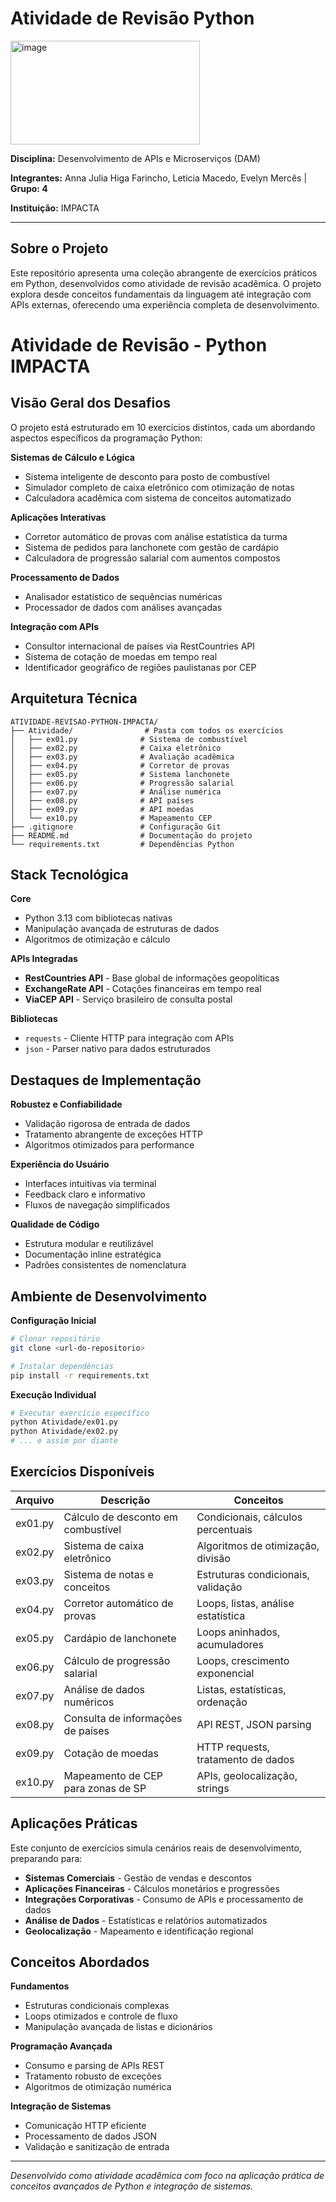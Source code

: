 # Atividade de Revisão Python 

<img width="303" height="166" alt="image" src="https://github.com/user-attachments/assets/e4601b70-ddfb-47ab-b3d7-0c97014e4148" />


**Disciplina:** Desenvolvimento de APIs e Microserviços (DAM)  

**Integrantes:** Anna Julia Higa Farincho, Leticia Macedo, Evelyn Mercês | **Grupo: 4**

**Instituição:** IMPACTA  


---

## Sobre o Projeto

Este repositório apresenta uma coleção abrangente de exercícios práticos em Python, desenvolvidos como atividade de revisão acadêmica. O projeto explora desde conceitos fundamentais da linguagem até integração com APIs externas, oferecendo uma experiência completa de desenvolvimento.
# Atividade de Revisão - Python IMPACTA

## Visão Geral dos Desafios
O projeto está estruturado em 10 exercícios distintos, cada um abordando aspectos específicos da programação Python:

**Sistemas de Cálculo e Lógica**
- Sistema inteligente de desconto para posto de combustível
- Simulador completo de caixa eletrônico com otimização de notas
- Calculadora acadêmica com sistema de conceitos automatizado

**Aplicações Interativas**
- Corretor automático de provas com análise estatística da turma
- Sistema de pedidos para lanchonete com gestão de cardápio
- Calculadora de progressão salarial com aumentos compostos

**Processamento de Dados**
- Analisador estatístico de sequências numéricas
- Processador de dados com análises avançadas

**Integração com APIs**
- Consultor internacional de países via RestCountries API
- Sistema de cotação de moedas em tempo real
- Identificador geográfico de regiões paulistanas por CEP

## Arquitetura Técnica

```
ATIVIDADE-REVISAO-PYTHON-IMPACTA/
├── Atividade/                # Pasta com todos os exercícios
│   ├── ex01.py              # Sistema de combustível
│   ├── ex02.py              # Caixa eletrônico
│   ├── ex03.py              # Avaliação acadêmica
│   ├── ex04.py              # Corretor de provas
│   ├── ex05.py              # Sistema lanchonete
│   ├── ex06.py              # Progressão salarial
│   ├── ex07.py              # Análise numérica
│   ├── ex08.py              # API países
│   ├── ex09.py              # API moedas
│   └── ex10.py              # Mapeamento CEP
├── .gitignore               # Configuração Git
├── README.md                # Documentação do projeto
└── requirements.txt         # Dependências Python
```

## Stack Tecnológica

**Core**
- Python 3.13 com bibliotecas nativas
- Manipulação avançada de estruturas de dados
- Algoritmos de otimização e cálculo

**APIs Integradas**
- **RestCountries API** - Base global de informações geopolíticas
- **ExchangeRate API** - Cotações financeiras em tempo real  
- **ViaCEP API** - Serviço brasileiro de consulta postal

**Bibliotecas**
- `requests` - Cliente HTTP para integração com APIs
- `json` - Parser nativo para dados estruturados

## Destaques de Implementação

**Robustez e Confiabilidade**
- Validação rigorosa de entrada de dados
- Tratamento abrangente de exceções HTTP
- Algoritmos otimizados para performance

**Experiência do Usuário**
- Interfaces intuitivas via terminal
- Feedback claro e informativo
- Fluxos de navegação simplificados

**Qualidade de Código**
- Estrutura modular e reutilizável
- Documentação inline estratégica
- Padrões consistentes de nomenclatura

## Ambiente de Desenvolvimento

**Configuração Inicial**
```bash
# Clonar repositório
git clone <url-do-repositorio>

# Instalar dependências
pip install -r requirements.txt
```

**Execução Individual**
```bash
# Executar exercício específico
python Atividade/ex01.py
python Atividade/ex02.py
# ... e assim por diante
```

## Exercícios Disponíveis

| Arquivo | Descrição | Conceitos |
|---------|-----------|-----------|
| ex01.py | Cálculo de desconto em combustível | Condicionais, cálculos percentuais |
| ex02.py | Sistema de caixa eletrônico | Algoritmos de otimização, divisão |
| ex03.py | Sistema de notas e conceitos | Estruturas condicionais, validação |
| ex04.py | Corretor automático de provas | Loops, listas, análise estatística |
| ex05.py | Cardápio de lanchonete | Loops aninhados, acumuladores |
| ex06.py | Cálculo de progressão salarial | Loops, crescimento exponencial |
| ex07.py | Análise de dados numéricos | Listas, estatísticas, ordenação |
| ex08.py | Consulta de informações de países | API REST, JSON parsing |
| ex09.py | Cotação de moedas | HTTP requests, tratamento de dados |
| ex10.py | Mapeamento de CEP para zonas de SP | APIs, geolocalização, strings |

## Aplicações Práticas

Este conjunto de exercícios simula cenários reais de desenvolvimento, preparando para:
- **Sistemas Comerciais** - Gestão de vendas e descontos
- **Aplicações Financeiras** - Cálculos monetários e progressões
- **Integrações Corporativas** - Consumo de APIs e processamento de dados
- **Análise de Dados** - Estatísticas e relatórios automatizados
- **Geolocalização** - Mapeamento e identificação regional

## Conceitos Abordados

**Fundamentos**
- Estruturas condicionais complexas
- Loops otimizados e controle de fluxo
- Manipulação avançada de listas e dicionários

**Programação Avançada**
- Consumo e parsing de APIs REST
- Tratamento robusto de exceções
- Algoritmos de otimização numérica

**Integração de Sistemas**
- Comunicação HTTP eficiente
- Processamento de dados JSON
- Validação e sanitização de entrada

---
*Desenvolvido como atividade acadêmica com foco na aplicação prática de conceitos avançados de Python e integração de sistemas.*
